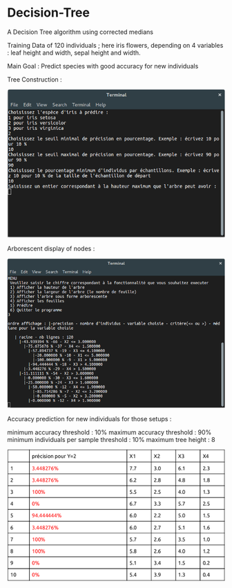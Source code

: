 # Decision-Tree
A Decision Tree algorithm using corrected medians

Training Data of 120 individuals ; here iris flowers, depending on 4 variables : leaf height and width, sepal height and width.

Main Goal : Predict species with good accuracy for new individuals

Tree Construction :

  ![alt text](https://raw.githubusercontent.com/Im2Slow/Decision-Tree/master/setup.png)

Arborescent display of nodes :

  ![alt text](https://raw.githubusercontent.com/Im2Slow/Decision-Tree/master/display.png)

Accuracy prediction for new individuals for those setups :

minimum accuracy threshold : 10%
maximum accuracy threshold : 90%
minimum individuals per sample threshold : 10%
maximum tree height : 8

  ![alt text](https://raw.githubusercontent.com/Im2Slow/Decision-Tree/master/results.png)

